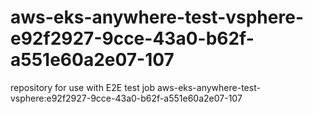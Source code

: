 # aws-eks-anywhere-test-vsphere-e92f2927-9cce-43a0-b62f-a551e60a2e07-107
repository for use with E2E test job aws-eks-anywhere-test-vsphere:e92f2927-9cce-43a0-b62f-a551e60a2e07-107
